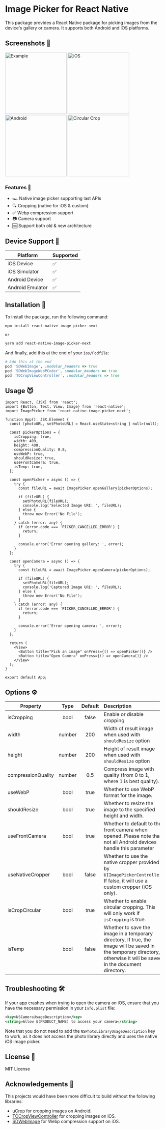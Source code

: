 # Image Picker for React Native

This package provides a React Native package for picking images from the device's gallery or camera. It supports both Android and iOS platforms.

## Screenshots 📸

<p align="left">
  <img width=200 title="Example" src="https://github.com/calico-games/react-native-image-picker-next/blob/main/screenshots/example.png">
  <img width=200 title="iOS" src="https://github.com/calico-games/react-native-image-picker-next/blob/main/screenshots/ios.png">
  <img width=200 title="Android" src="https://github.com/calico-games/react-native-image-picker-next/blob/main/screenshots/android.jpg">
  <img width=200 title="Circular Crop" src="https://github.com/calico-games/react-native-image-picker-next/blob/main/screenshots/circular.jpg">
</p>

### Features 🚀

* 🏎️ Native image picker supporting last APIs
* 🔍 Cropping (native for iOS & custom)
* ✅ Webp compression support
* 📷 Camera support
* 🆕 Support both old & new architecture

## Device Support 📱

| Platform         | Supported |
| ---------------- | --------- |
| iOS Device       | ✅        |
| iOS Simulator    | ✅        |
| Android Device   | ✅        |
| Android Emulator | ✅        |

## Installation 🚀

To install the package, run the following command:

```sh
npm install react-native-image-picker-next

or

yarn add react-native-image-picker-next
```

And finally, add this at the end of your `ios/Podfile`:

```ruby
# Add this at the end
pod 'SDWebImage', :modular_headers => true
pod 'SDWebImageWebPCoder', :modular_headers => true
pod 'TOCropViewController', :modular_headers => true
```

## Usage 😈

```tsx
import React, {JSX} from 'react';
import {Button, Text, View, Image} from 'react-native';
import ImagePicker from 'react-native-image-picker-next';

function App(): JSX.Element {
  const [photoURL, setPhotoURL] = React.useState<string | null>(null);

  const pickerOptions = {
    isCropping: true,
    width: 400,
    height: 400,
    compressionQuality: 0.8,
    useWebP: true,
    shouldResize: true,
    useFrontCamera: true,
    isTemp: true,
  };

  const openPicker = async () => {
    try {
      const fileURL = await ImagePicker.openGallery(pickerOptions);

      if (fileURL) {
        setPhotoURL(fileURL);
        console.log('Selected Image URI: ', fileURL);
      } else {
        throw new Error('No File');
      }
    } catch (error: any) {
      if (error.code === 'PICKER_CANCELLED_ERROR') {
        return;
      }

      console.error('Error opening gallery: ', error);
    }
  };

  const openCamera = async () => {
    try {
      const fileURL = await ImagePicker.openCamera(pickerOptions);

      if (fileURL) {
        setPhotoURL(fileURL);
        console.log('Captured Image URI: ', fileURL);
      } else {
        throw new Error('No File');
      }
    } catch (error: any) {
      if (error.code === 'PICKER_CANCELLED_ERROR') {
        return;
      }

      console.error('Error opening camera: ', error);
    }
  };

  return (
    <View>
      <Button title="Pick an image" onPress={() => openPicker()} />
      <Button title="Open Camera" onPress={() => openCamera()} />
    </View>
  );
}

export default App;
```

## Options ⚙

| Property | Type | Default | Description |
| -------- | :---: | :---: | :---------- |
| isCropping | bool | false | Enable or disable cropping |
| width | number | 200 | Width of result image when used with `shouldResize` option |
| height | number | 200 | Height of result image when used with `shouldResize` option |
| compressionQuality | number | 0.5 | Compress image with quality (from 0 to 1, where 1 is best quality). |
| useWebP | bool | true | Whether to use WebP format for the image. |
| shouldResize | bool | true | Whether to resize the image to the specified height and width. |
| useFrontCamera | bool | true | Whether to default to the front camera when opened. Please note that not all Android devices handle this parameter |
| useNativeCropper | bool | false | Whether to use the native cropper provided by `UIImagePickerController`. If false, it will use a custom cropper (iOS only). |
| isCropCircular | bool | true | Whether to enable circular cropping. This will only work if `isCropping` is true. |
| isTemp | bool | false | Whether to save the image in a temporary directory. If true, the image will be saved in the temporary directory, otherwise it will be saved in the document directory. |

## Troubleshooting 🛠

If your app crashes when trying to open the camera on iOS, ensure that you have the necessary permission in your `Info.plist` file:

```xml
<key>NSCameraUsageDescription</key>
<string>Allow $(PRODUCT_NAME) to access your camera</string>
```

Note that you do not need to add the `NSPhotoLibraryUsageDescription` key to work, as it does not access the photo library directly and uses the native iOS image picker.

## License 📄

MIT License

## Acknowledgements 🙏

This projects would have been more difficult to build without the following libraries:

* [uCrop](https://github.com/Yalantis/uCrop) for cropping images on Android.
* [TOCropViewController](https://github.com/TimOliver/TOCropViewController) for cropping images on iOS.
* [SDWebImage](https://github.com/sdwebimage) for Webp compression support on iOS.
